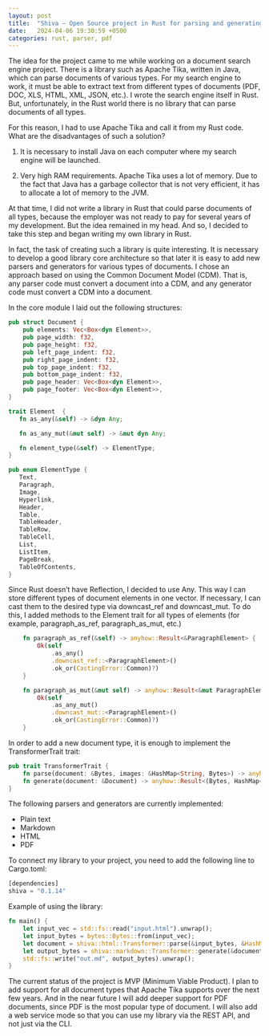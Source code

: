 ```yaml
---
layout: post
title:  "Shiva — Open Source project in Rust for parsing and generating documents of any type"
date:   2024-04-06 19:30:59 +0500
categories: rust, parser, pdf
---
```

The idea for the project came to me while working on a document search engine project. There is a library such as Apache Tika, written in Java, which can parse documents of various types. For my search engine to work, it must be able to extract text from different types of documents (PDF, DOC, XLS, HTML, XML, JSON, etc.). I wrote the search engine itself in Rust. But, unfortunately, in the Rust world there is no library that can parse documents of all types.


For this reason, I had to use Apache Tika and call it from my Rust code. What are the disadvantages of such a solution?

1. It is necessary to install Java on each computer where my search engine will be launched.

2. Very high RAM requirements. Apache Tika uses a lot of memory. Due to the fact that Java has a garbage collector that is not very efficient, it has to allocate a lot of memory to the JVM.

At that time, I did not write a library in Rust that could parse documents of all types, because the employer was not ready to pay for several years of my development. But the idea remained in my head. And so, I decided to take this step and began writing my own library in Rust.

In fact, the task of creating such a library is quite interesting. It is necessary to develop a good library core architecture so that later it is easy to add new parsers and generators for various types of documents. I chose an approach based on using the Common Document Model (CDM). That is, any parser code must convert a document into a CDM, and any generator code must convert a CDM into a document.

In the core module I laid out the following structures:

```rust
pub struct Document {
    pub elements: Vec<Box<dyn Element>>,
    pub page_width: f32,
    pub page_height: f32,
    pub left_page_indent: f32,
    pub right_page_indent: f32,
    pub top_page_indent: f32,
    pub bottom_page_indent: f32,
    pub page_header: Vec<Box<dyn Element>>,
    pub page_footer: Vec<Box<dyn Element>>,
}

trait Element  {
   fn as_any(&self) -> &dyn Any; 

   fn as_any_mut(&mut self) -> &mut dyn Any;

   fn element_type(&self) -> ElementType;
}

pub enum ElementType {
   Text,
   Paragraph,
   Image,
   Hyperlink,
   Header,
   Table,
   TableHeader,
   TableRow,
   TableCell,
   List,
   ListItem,
   PageBreak,
   TableOfContents,
}
```
Since Rust doesn’t have Reflection, I decided to use Any. This way I can store different types of document elements in one vector. If necessary, I can cast them to the desired type via downcast_ref and downcast_mut. To do this, I added methods to the Element trait for all types of elements (for example, paragraph_as_ref, paragraph_as_mut, etc.)
```rust
    fn paragraph_as_ref(&self) -> anyhow::Result<&ParagraphElement> {
        Ok(self
            .as_any()
            .downcast_ref::<ParagraphElement>()
            .ok_or(CastingError::Common)?)
    }

    fn paragraph_as_mut(&mut self) -> anyhow::Result<&mut ParagraphElement> {
        Ok(self
            .as_any_mut()
            .downcast_mut::<ParagraphElement>()
            .ok_or(CastingError::Common)?)
    }
```
In order to add a new document type, it is enough to implement the TransformerTrait trait:

```rust
pub trait TransformerTrait {
    fn parse(document: &Bytes, images: &HashMap<String, Bytes>) -> anyhow::Result<Document>;
    fn generate(document: &Document) -> anyhow::Result<(Bytes, HashMap<String, Bytes>)>;
}
```
The following parsers and generators are currently implemented:


- Plain text
- Markdown
- HTML
- PDF

To connect my library to your project, you need to add the following line to Cargo.toml:

```rust
[dependencies]
shiva = "0.1.14"
```
Example of using the library:

```rust
fn main() {
    let input_vec = std::fs::read("input.html").unwrap();
    let input_bytes = bytes::Bytes::from(input_vec);
    let document = shiva::html::Transformer::parse(&input_bytes, &HashMap::new()).unwrap();
    let output_bytes = shiva::markdown::Transformer::generate(&document, &HashMap::new()).unwrap();
    std::fs::write("out.md", output_bytes).unwrap();
}
```
The current status of the project is MVP (Minimum Viable Product). I plan to add support for all document types that Apache Tika supports over the next few years. And in the near future I will add deeper support for PDF documents, since PDF is the most popular type of document. I will also add a web service mode so that you can use my library via the REST API, and not just via the CLI.

